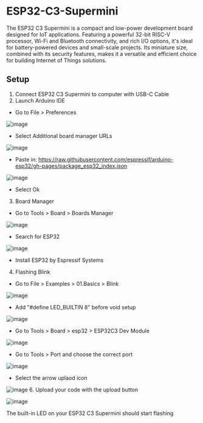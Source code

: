 # ESP32-C3-Supermini
The ESP32 C3 Supermini is a compact and low-power development board designed for IoT applications. Featuring a powerful 32-bit RISC-V processor, Wi-Fi and Bluetooth connectivity, and rich I/O options, it's ideal for battery-powered devices and small-scale projects. Its miniature size, combined with its security features, makes it a versatile and efficient choice for building Internet of Things solutions.

## Setup
1. Connect ESP32 C3 Supermini to computer with USB-C Cable
2. Launch Arduino IDE
* Go to File > Preferences

![image](https://github.com/user-attachments/assets/295c1666-6fe0-4a78-80bb-0ca4104d813e)
* Select Additional board manager URLs

![image](https://github.com/user-attachments/assets/64d672a9-ac54-4ee0-bf76-c51ba978aac1)
* Paste in: https://raw.githubusercontent.com/espressif/arduino-esp32/gh-pages/package_esp32_index.json

![image](https://github.com/user-attachments/assets/a0b13667-6dfa-46aa-851d-a1ea85a58ab1)

* Select Ok
3. Board Manager
* Go to Tools > Board > Boards Manager

![image](https://github.com/user-attachments/assets/24d06e0e-9ad1-43d2-b8bb-546253d7b190)
* Search for ESP32

![image](https://github.com/user-attachments/assets/e7d829aa-073f-4dfc-8869-c422d8e760c3)
* Install ESP32 by Espressif Systems
4.  Flashing Blink
* Go to File > Examples > 01.Basics > Blink

![image](https://github.com/user-attachments/assets/5c8b84b7-557d-423a-83ad-4576d0098f39)
* Add "#define LED_BUILTIN 8" before void setup

![image](https://github.com/user-attachments/assets/0f0514b9-740b-4a25-8816-36a881b44aa2)
* Go to Tools > Board > esp32 > ESP32C3 Dev Module

![image](https://github.com/user-attachments/assets/8beda531-575f-435f-bfc0-a99296f2f3ab)
* Go to Tools > Port and choose the correct port

![image](https://github.com/user-attachments/assets/b762bc15-6920-4979-82c1-00eb8b9c88f4)
* Select the arrow uplaod icon

![image](https://github.com/user-attachments/assets/1c1d1c48-701d-4a11-aaab-329294dfc946)
6. Upload your code with the upload button

![image](https://github.com/user-attachments/assets/bef2c4bd-26aa-4941-8062-41216c850690)

The built-in LED on your ESP32 C3 Supermini should start flashing



